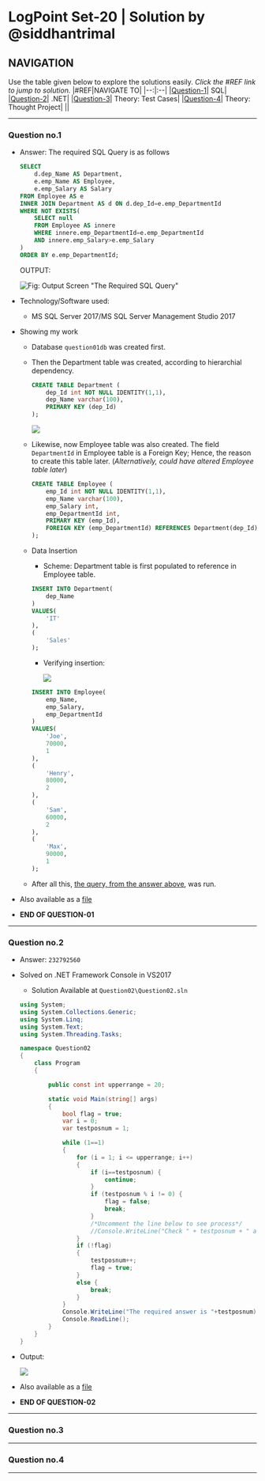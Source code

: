 # LogPoint Set-20 | Solution by @siddhantrimal

## NAVIGATION
Use the table given below to explore the solutions easily. *Click the #REF link to jump to solution.*
|#REF|NAVIGATE TO|
|--:|:--|
|[Question-1](#question-no1)| SQL|
|[Question-2](#question-no2)| .NET|
|[Question-3](#question-no3)| Theory: Test Cases|
|[Question-4](#question-no4)| Theory: Thought Project|
||

---

### Question no.1 

* Answer: The required SQL Query is as follows
    ```sql
    SELECT
        d.dep_Name AS Department,
        e.emp_Name AS Employee,
        e.emp_Salary AS Salary
    FROM Employee AS e 
    INNER JOIN Department AS d ON d.dep_Id=e.emp_DepartmentId
    WHERE NOT EXISTS(
        SELECT null
        FROM Employee AS innere
        WHERE innere.emp_DepartmentId=e.emp_DepartmentId
        AND innere.emp_Salary>e.emp_Salary
    )
    ORDER BY e.emp_DepartmentId;
    ```
    OUTPUT:

    ![Fig: Output Screen "The Required SQL Query"](images\screenshots\img-03.png)
* Technology/Software used:
    * MS SQL Server 2017/MS SQL Server Management Studio 2017
* Showing my work
    * Database `question01db` was created first.
    * Then the Department table was created, according to hierarchial dependency.
        ```sql
        CREATE TABLE Department (
            dep_Id int NOT NULL IDENTITY(1,1),
            dep_Name varchar(100),
            PRIMARY KEY (dep_Id)
        );
        ```
        ![](images/screenshots/img-01.png)
    * Likewise, now Employee table was also created. The field `DepartmentId` in Employee table is a Foreign Key; Hence, the reason to create this table later. (*Alternatively, could have altered Employee table later*)
        ```sql
        CREATE TABLE Employee (
            emp_Id int NOT NULL IDENTITY(1,1),
            emp_Name varchar(100),
            emp_Salary int,
            emp_DepartmentId int,
            PRIMARY KEY (emp_Id),
            FOREIGN KEY (emp_DepartmentId) REFERENCES Department(dep_Id)
        );
        ```
    * Data Insertion
        * Scheme: Department table is first populated to reference in Employee table.
        ```sql
        INSERT INTO Department(
            dep_Name
        )
        VALUES(
            'IT'
        ),
        (
            'Sales'
        );
        ```

        * Verifying insertion:

            ![](images\screenshots\img-02.png)


        ```sql
        INSERT INTO Employee(
            emp_Name,
            emp_Salary,
            emp_DepartmentId
        )
        VALUES(
            'Joe',
            70000,
            1
        ),
        (
            'Henry',
            80000,
            2
        ),
        (
            'Sam',
            60000,
            2
        ),
        (
            'Max',
            90000,
            1
        );
        ```
    * After all this, [the query, from the answer above](#question-no1), was run.
* Also available as a [file](q1.txt)
* **END OF QUESTION-01**

---

### Question no.2
* Answer: `232792560`
* Solved on .NET Framework Console in VS2017
    * Solution Available at `Question02\Question02.sln`
    ```cs
    using System;
    using System.Collections.Generic;
    using System.Linq;
    using System.Text;
    using System.Threading.Tasks;

    namespace Question02
    {
        class Program
        {

            public const int upperrange = 20;

            static void Main(string[] args)
            {
                bool flag = true;
                var i = 0;
                var testposnum = 1;

                while (1==1)
                {
                    for (i = 1; i <= upperrange; i++)
                    {
                        if (i==testposnum) {
                            continue;
                        }
                        if (testposnum % i != 0) {
                            flag = false;
                            break;
                        }
                        /*Uncomment the line below to see process*/
                        //Console.WriteLine("Check " + testposnum + " against (i=" + i + ") ->  flagState=" + flag);
                    }
                    if (!flag)
                    {
                        testposnum++;
                        flag = true;
                    }
                    else {
                        break;
                    } 
                }
                Console.WriteLine("The required answer is "+testposnum);
                Console.ReadLine();
            }
        }
    }
    ```

* Output:

    ![](images\screenshots\img-04.png)
* Also available as a [file](q2.txt)
* **END OF QUESTION-02**

---

### Question no.3

---

### Question no.4   

---
